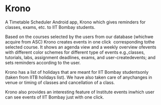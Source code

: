 # Krono
​A​ ​Timetable​ ​Scheduler​ ​Android​ ​app,​ ​Krono​ ​which​ ​gives 
reminders​ ​for​ ​classes, ​exams,​ ​etc.​ ​to​ ​IIT​ ​Bombay​ ​students. 

Based​ ​on​ ​the​ ​courses​ ​selected​ ​by​ ​the​ ​users​ ​from​ ​our​ ​database​ ​(which​ ​we​ ​acquire​ ​from 
ASC)​ ​Krono​ ​creates​ ​events​ ​in​ one​ ​click​ ​ corresponding​ ​to​ ​the​ ​selected​ ​course.​ ​It​ ​shows 
an​ ​agenda​ ​view​ ​and​ ​a​ ​weekly​ ​overview​ ​of​ ​events​ ​with​ ​different​ ​color​ ​schemes​ ​for 
different​ ​type​ ​of​ ​events​ ​e.g.,​ ​classes,​ ​tutorials,​ ​labs,​ ​assignment​ ​deadlines,​ ​exams,​ ​and 
user-created​ ​events;​ ​and​ ​sets​ ​reminders​ ​according​ ​to​ ​the​ ​user. 

Krono​ ​has​ ​a​ ​list​ ​of​ ​holidays​ ​that​ ​are​ ​meant​ ​for​ ​IIT​ ​Bombay​ ​students​ ​only​ ​(taken​ ​from​ ​IITB 
holidays​ ​list).​ ​We​ ​have​ ​also​ ​taken​ ​care​ ​of​ ​any​ ​changes​ ​in​ ​venue​ ​or​ ​timing​ ​of​ ​classes​ ​and 
cancellation​ ​of​ ​a​ ​class. 

Krono​ ​also​ ​provides​ ​an​ ​interesting​ ​feature​ ​of​ ​Institute​ ​events​ ​in​ ​which​ ​user​ ​can​ ​see 
events​ ​of​ ​IIT​ ​Bombay​ ​just​ ​with​ ​one​ ​click. 
